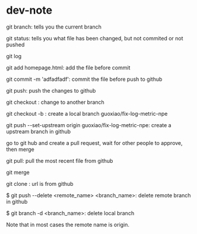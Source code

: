# dev-note
git branch: tells you the current branch

git status: tells you what file has been changed, but not commited or not pushed

git log

git add homepage.html: add the file before commit

git commit -m 'adfadfadf': commit the file before push to github 

git push: push the changes to github

git checkout <branch>: change to another branch

git checkout -b <branch>: create a local branch guoxiao/fix-log-metric-npe
  
git push --set-upstream origin guoxiao/fix-log-metric-npe: create a upstream branch in github

go to git hub and create a pull request, wait for other people to approve, then merge

git pull: pull the most recent file from github

git merge <branch>
  
git clone <url>: url is from github

$ git push --delete <remote_name> <branch_name>: delete remote branch in github

$ git branch -d <branch_name>: delete local branch

Note that in most cases the remote name is origin.
